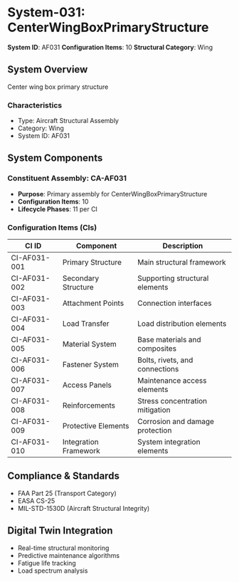 # System-031: CenterWingBoxPrimaryStructure

**System ID**: AF031
**Configuration Items**: 10
**Structural Category**: Wing

## System Overview

Center wing box primary structure

### Characteristics
- Type: Aircraft Structural Assembly
- Category: Wing
- System ID: AF031

## System Components

### Constituent Assembly: CA-AF031
- **Purpose**: Primary assembly for CenterWingBoxPrimaryStructure
- **Configuration Items**: 10
- **Lifecycle Phases**: 11 per CI

### Configuration Items (CIs)

| CI ID | Component | Description |
|-------|-----------|-------------|
| CI-AF031-001 | Primary Structure | Main structural framework |
| CI-AF031-002 | Secondary Structure | Supporting structural elements |
| CI-AF031-003 | Attachment Points | Connection interfaces |
| CI-AF031-004 | Load Transfer | Load distribution elements |
| CI-AF031-005 | Material System | Base materials and composites |
| CI-AF031-006 | Fastener System | Bolts, rivets, and connections |
| CI-AF031-007 | Access Panels | Maintenance access elements |
| CI-AF031-008 | Reinforcements | Stress concentration mitigation |
| CI-AF031-009 | Protective Elements | Corrosion and damage protection |
| CI-AF031-010 | Integration Framework | System integration elements |

## Compliance & Standards
- FAA Part 25 (Transport Category)
- EASA CS-25
- MIL-STD-1530D (Aircraft Structural Integrity)

## Digital Twin Integration
- Real-time structural monitoring
- Predictive maintenance algorithms
- Fatigue life tracking
- Load spectrum analysis
